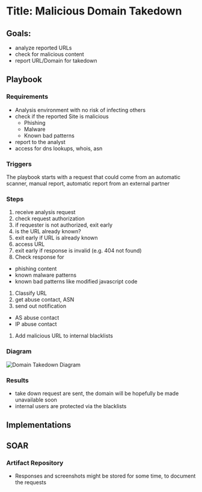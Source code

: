 # Title: Malicious Domain Takedown

## Goals:
  * analyze reported URLs
  * check for malicious content
  * report URL/Domain for takedown

## Playbook
### Requirements
   * Analysis environment with no risk of infecting others
   * check if the reported Site is malicious
     * Phishing
     * Malware
     * Known bad patterns
   * report to the analyst
   * access for dns lookups, whois, asn

### Triggers
   The playbook starts with a request that could come from an automatic scanner, manual report, automatic report from an external partner

### Steps

1. receive analysis request
1. check request authorization
  1. if requester is not authorized, exit early
1. is the URL already known?
  1. exit early if URL is already known
1. access URL
  1. exit early if response is invalid (e.g. 404 not found)
1. Check response for
  * phishing content
  * known malware patterns
  * known bad patterns like modified javascript code
1. Classify URL
1. get abuse contact, ASN
1. send out notification
  * AS abuse contact
  * IP abuse contact
1. Add malicious URL to internal blacklists

### Diagram
![Domain Takedown Diagram](./DomainTakedowndrawio.drawio.png)

### Results
  * take down request are sent, the domain will be hopefully be made unavailable soon
  * internal users are protected via the blacklists

## Implementations

## SOAR

### Artifact Repository
  * Responses and screenshots might be stored for some time, to document the requests
